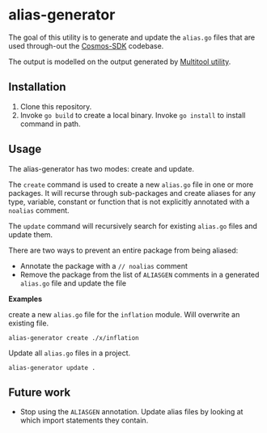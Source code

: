 # alias-generator

The goal of this utility is to generate and update the `alias.go` files that are used through-out the [Cosmos-SDK](https://github.com/cosmos/cosmos-sdk) codebase. 

The output is modelled on the output generated by [Multitool utility](github.com/rigelrozanski/multitool).

## Installation 
1. Clone this repository.
2. Invoke `go build` to create a local binary. Invoke `go install` to install command in path.
 
## Usage

The alias-generator has two modes: create and update.

The `create` command is used to create a new `alias.go` file in one or more packages. It will recurse through sub-packages and create aliases for any type, variable, constant or function that is not explicitly annotated with a `noalias` comment.

The `update` command will recursively search for existing `alias.go` files and update them. 

There are two ways to prevent an entire package from being aliased:
 - Annotate the package with a `// noalias` comment
 - Remove the package from the list of `ALIASGEN` comments in a generated `alias.go` file and update the file

**Examples**

create a new `alias.go` file for the `inflation` module. Will overwrite an existing file.
   
`alias-generator create ./x/inflation`

Update all `alias.go` files in a project. 

`alias-generator update .`



## Future work

 - Stop using the `ALIASGEN` annotation. Update alias files by looking at which import statements they contain.